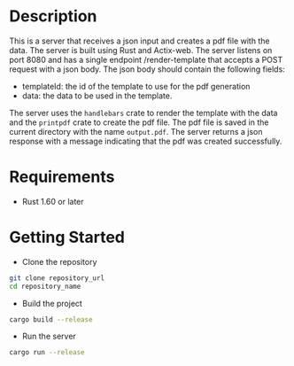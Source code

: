 # Description

This is a server that receives a json input and creates a pdf file with the data. The server is built using Rust and Actix-web. The server listens on port 8080 and has a single endpoint /render-template that accepts a POST request with a json body. The json body should contain the following fields:
- templateId: the id of the template to use for the pdf generation
- data: the data to be used in the template.

The server uses the `handlebars` crate to render the template with the data and the `printpdf` crate to create the pdf file. The pdf file is saved in the current directory with the name `output.pdf`. The server returns a json response with a message indicating that the pdf was created successfully.

# Requirements
- Rust 1.60 or later

# Getting Started
- Clone the repository
```bash
git clone repository_url
cd repository_name
```

- Build the project
```bash
cargo build --release
```
- Run the server
```bash
cargo run --release
```
